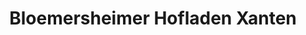 ---
title: "Bloemersheimer Hofladen Xanten"
url: /xanten/bloemersheimer-hofladen-xanten/
shop: Hofladen
---